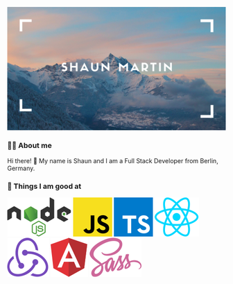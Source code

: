 ![H](./H.png)
###
### 🙋‍♂️ About me

Hi there! 👋 My name is Shaun and I am a Full Stack Developer from Berlin, Germany.

###
### 💪 Things I am good at

![logos_nodejs](./logos_nodejs.svg)  ![logos_javascript](./logos_javascript.svg)  ![logos_typescript-icon](./logos_typescript-icon.svg)  ![logos_react](./logos_react.svg)  ![logos_redux](./logos_redux.svg)  ![logos_angular-icon](./logos_angular-icon.svg)  ![logos_sass](./logos_sass.svg)
